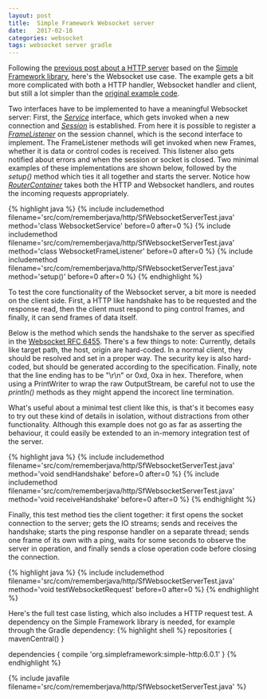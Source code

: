 ```yaml
---
layout: post
title:  Simple Framework Websocket server
date:   2017-02-18
categories: websocket
tags: websocket server gradle
---
```


Following the [previous post about a HTTP server][sf-http] based on the [Simple Framework library][simpleframework], here's the Websocket use case. The example gets a bit more complicated with both a HTTP handler, Websocket handler and client, but still a lot simpler than the [original example code][chat-demo].

Two interfaces have to be implemented to have a meaningful Websocket server: First, the [*Service*][Service] interface, which gets invoked when a new connection and [*Session*][Session] is established. From here it is possible to register a [*FrameListener*][FrameListener] on the session channel, which is the second interface to implement. The FrameListener methods will get invoked when new Frames, whether it is data or control codes is received. This listener also gets notified about errors and when the session or socket is closed. Two minimal examples of these implementations are shown below, followed by the *setup()* method which ties it all together and starts the server. Notice how [*RouterContainer*][RouterContainer] takes both the HTTP and Websocket handlers, and routes the incoming requests appropriately.

{% highlight java %}
{% include includemethod filename='src/com/rememberjava/http/SfWebsocketServerTest.java' method='class WebsocketService' before=0  after=0 %}
{% include includemethod filename='src/com/rememberjava/http/SfWebsocketServerTest.java' method='class WebsocketFrameListener' before=0  after=0 %}
{% include includemethod filename='src/com/rememberjava/http/SfWebsocketServerTest.java' method='setup()' before=0  after=0 %}
{% endhighlight %}

To test the core functionality of the Websocket server, a bit more is needed on the client side. First, a HTTP like handshake has to be requested and the response read, then the client must respond to ping control frames, and finally, it can send frames of data itself.

Below is the method which sends the handshake to the server as specified in the [Websocket RFC 6455][rfc6455]. There's a few things to note: Currently, details like target path, the host, origin are hard-coded. In a normal client, they should be resolved and set in a proper way. The security key is also hard-coded, but should be generated according to the specification. Finally, note that the line ending has to be "\r\n" or 0xd, 0xa in hex. Therefore, when using a PrintWriter to wrap the raw OutputStream, be careful not to use the *println()* methods as they might append the incorect line termination.

What's useful about a minimal test client like this, is that's it becomes easy to try out these kind of details in isolation, without distractions from other functionality. Although this example does not go as far as asserting the behaviour, it could easily be extended to an in-memory integration test of the server.

{% highlight java %}
{% include includemethod filename='src/com/rememberjava/http/SfWebsocketServerTest.java' method='void sendHandshake' before=0  after=0 %}
{% include includemethod filename='src/com/rememberjava/http/SfWebsocketServerTest.java' method='void receiveHandshake' before=0  after=0 %}
{% endhighlight %}

Finally, this test method ties the client together: it first opens the socket connection to the server; gets the IO streams; sends and receives the handshake; starts the ping response handler on a separate thread; sends one frame of its own with a ping, waits for some seconds to observe the server in operation, and finally sends a close operation code before closing the connection.

{% highlight java %}
{% include includemethod filename='src/com/rememberjava/http/SfWebsocketServerTest.java' method='void testWebsocketRequest' before=0  after=0 %}
{% endhighlight %}

Here's the full test case listing, which also includes a HTTP request test. A dependency on the Simple Framework library is needed, for example through the Gradle dependency:
{% highlight shell %}
repositories {
  mavenCentral()
}

dependencies {
  compile 'org.simpleframework:simple-http:6.0.1'
}
{% endhighlight %}

{% include javafile filename='src/com/rememberjava/http/SfWebsocketServerTest.java' %}

[sf-http]: /http/2017/02/12/sf_http_server.html
[simpleframework]: http://www.simpleframework.org/
[chat-demo]: https://github.com/ngallagher/simpleframework/tree/master/simple-demo/simple-demo-chat
[Service]: https://github.com/ngallagher/simpleframework/blob/master/simple/simple-http/src/main/java/org/simpleframework/http/socket/service/Service.java
[Session]: https://github.com/ngallagher/simpleframework/blob/master/simple/simple-http/src/main/java/org/simpleframework/http/socket/Session.java
[FrameListener]: https://github.com/ngallagher/simpleframework/blob/master/simple/simple-http/src/main/java/org/simpleframework/http/socket/FrameListener.java
[RouterContainer]: https://github.com/ngallagher/simpleframework/blob/master/simple/simple-http/src/main/java/org/simpleframework/http/socket/service/RouterContainer.java
[rfc6455]: https://tools.ietf.org/html/rfc6455